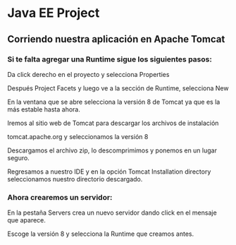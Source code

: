 # Java EE Project

## Corriendo nuestra aplicación en Apache Tomcat

### Si te falta agregar una Runtime sigue los siguientes pasos:

Da click derecho en el proyecto y selecciona Properties

Después Project Facets y luego ve a la sección de Runtime, selecciona New

En la ventana que se abre selecciona la versión 8 de Tomcat ya que es la más estable hasta ahora.

Iremos al sitio web de Tomcat para descargar los archivos de instalación

tomcat.apache.org y seleccionamos la versión 8

Descargamos el archivo zip, lo descomprimimos y ponemos en un lugar seguro.

Regresamos a nuestro IDE y en la opción Tomcat Installation directory seleccionamos nuestro directorio descargado.

### Ahora crearemos un servidor:

En la pestaña Servers crea un nuevo servidor dando click en el mensaje que aparece.

Escoge la versión 8 y selecciona la Runtime que creamos antes.
